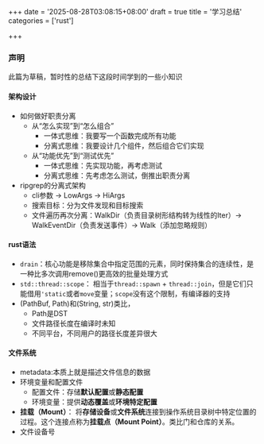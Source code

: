 +++
date = '2025-08-28T03:08:15+08:00'
draft = true
title = '学习总结'
categories = ['rust']

+++

### 声明

此篇为草稿，暂时性的总结下这段时间学到的一些小知识

#### 架构设计

* 如何做好职责分离
  * 从“怎么实现”到“怎么组合”
    * 一体式思维：我要写一个函数完成所有功能
    * 分离式思维：我要设计几个组件，然后组合它们实现
  * 从“功能优先”到“测试优先”
    * 一体式思维：先实现功能，再考虑测试
    * 分离式思维：先考虑怎么测试，倒推出职责分离
* ripgrep的分离式架构
  * cli参数 → LowArgs → HiArgs
  * 搜索目标：分为文件发现和目标搜索
  * 文件遍历再次分离：WalkDir（负责目录树形结构转为线性的Iter）→ WalkEventDir（负责发送事件）→ Walk（添加忽略规则）

#### rust语法

* `drain`：核心功能是移除集合中指定范围的元素，同时保持集合的连续性，是一种比多次调用remove()更高效的批量处理方式
* `std::thread::scope`： 相当于`thread::spawn` + `thread::join`，但是它们只能借用`'static`或者`move`变量；`scope`没有这个限制，有编译器的支持
* (PathBuf, Path)和(String, str)类比，
  * Path是DST
  * 文件路径长度在编译时未知
  * 不同平台，不同用户的路径长度差异很大

#### 文件系统

* metadata:本质上就是描述文件信息的数据
* 环境变量和配置文件
  * 配置文件：存储**默认配置**或**静态配置**
  * 环境变量：提供**动态覆盖**或**环境特定配置**
* **挂载（Mount）**： 将**存储设备**或**文件系统**连接到操作系统目录树中特定位置的过程。这个连接点称为**挂载点（Mount Point）**。类比门和仓库的关系。
* 文件设备号
